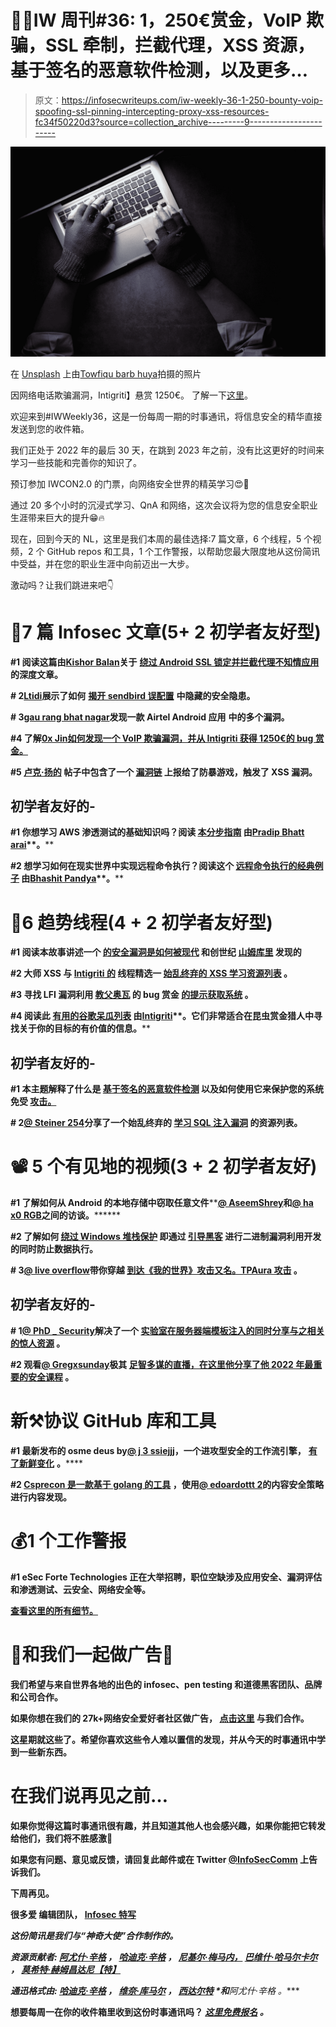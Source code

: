 # 👩‍💻IW 周刊#36: 1，250€赏金，VoIP 欺骗，SSL 牵制，拦截代理，XSS 资源，基于签名的恶意软件检测，以及更多…

> 原文：<https://infosecwriteups.com/iw-weekly-36-1-250-bounty-voip-spoofing-ssl-pinning-intercepting-proxy-xss-resources-fc34f50220d3?source=collection_archive---------9----------------------->

![](img/e6b4f570f0112631d3d339402b3ca0a7.png)

在 [Unsplash](https://unsplash.com?utm_source=medium&utm_medium=referral) 上由[Towfiqu barb huya](https://unsplash.com/@towfiqu999999?utm_source=medium&utm_medium=referral)拍摄的照片

因网络电话欺骗漏洞，Intigriti】悬赏 1250€。 了解一下[这里](https://0xjin.medium.com/voip-spoofing-intigriti-1-250-57b99bf8bd2b)。

欢迎来到#IWWeekly36，这是一份每周一期的时事通讯，将信息安全的精华直接发送到您的收件箱。

我们正处于 2022 年的最后 30 天，在跳到 2023 年之前，没有比这更好的时间来学习一些技能和完善你的知识了。

预订参加 IWCON2.0 的门票，向网络安全世界的精英学习😍🙌

通过 20 多个小时的沉浸式学习、QnA 和网络，这次会议将为您的信息安全职业生涯带来巨大的提升😁🔥

现在，回到今天的 NL，这里是我们本周的最佳选择:7 篇文章，6 个线程，5 个视频，2 个 GitHub repos 和工具，1 个工作警报，以帮助您最大限度地从这份简讯中受益，并在您的职业生涯中向前迈出一大步。

激动吗？让我们跳进来吧👇

# 📝7 篇 Infosec 文章(5+ 2 初学者友好型)

**#1 阅读这篇由**[**Kishor Balan**](https://twitter.com/KishorSec?t=GLxCogaL0zw67i-T2zbBqw&s=09)**关于** [**绕过 Android SSL 锁定并拦截代理不知情应用**](https://kishorbalan.medium.com/its-all-about-android-ssl-pinning-bypass-and-intercepting-proxy-unaware-applications-91689c0763d8) **的深度文章。**

**# 2**[**Ltidi**](https://ltidi.medium.com/)**展示了如何** [**揭开 sendbird 误配置**](https://ltidi.medium.com/the-untold-sendbird-misconfigurations-1496d252bc69) **中隐藏的安全隐患。**

**# 3**[**gau rang bhat nagar**](https://mobile.twitter.com/hax0rgb)**发现一款 Airtel Android 应用** **中的多个漏洞。**

**#4 了解**[**0x Jin**](https://twitter.com/0xjin)**[**如何发现一个 VoIP 欺骗漏洞，并从 Intigriti 获得 1250€的 bug 赏金。**](https://0xjin.medium.com/voip-spoofing-intigriti-1-250-57b99bf8bd2b)**

****#5** [**卢克·扬的**](https://www.linkedin.com/in/bored-engineer/) **帖子中包含了一个** [**漏洞链**](https://medium.com/bored-engineer/xss-on-account-leagueoflegends-com-via-easyxdm-2016-75bcf9d582b5) **上报给了防暴游戏，触发了 XSS 漏洞。****

## **初学者友好的-**

****#1 你想学习 AWS 渗透测试的基础知识吗？阅读** [**本分步指南**](https://blog.pradeepbhattarai.me/understanding-aws-penetration-testing-part-i) **由**[**Pradip Bhatt arai**](https://www.linkedin.com/in/prdp)**。****

****#2 想学习如何在现实世界中实现远程命令执行？阅读这个** [**远程命令执行的经典例子**](https://bhashit.in/?p=117) **由**[**Bhashit Pandya**](https://twitter.com/0x0sojalsec)**。****

# **🧵6 趋势线程(4 + 2 初学者友好型)**

****#1 阅读本故事讲述一个** [**的安全漏洞是如何被现代**](https://twitter.com/samwcyo/status/1597695281881296897?t=QAK1vnRiX1ArMJb1u90nVA&s=19) **和创世纪** [**山姆库里**](https://twitter.com/samwcyo/) 发现的**

****#2 大师 XSS 与** [**Intigriti 的**](https://twitter.com/intigriti?lang=en) **线程精选一** [**始乱终弃的 XSS 学习资源列表**](https://twitter.com/intigriti/status/1597570935737176067?t=Zzz-v328qGxEz_XL0rt10Q&s=19) **。****

****#3 寻找 LFI 漏洞利用** [**教父奥瓦**](https://twitter.com/GodfatherOrwa) **的 bug 赏金** [**的提示获取系统**](https://twitter.com/GodfatherOrwa/status/1597587446598107142?s=20&t=tfSpJrLqRKvZlTJB6f5dVA) **。****

****#4 阅读此** [**有用的谷歌呆瓜列表**](https://twitter.com/intigriti/status/1592497514766163968) **由**[**Intigriti**](https://twitter.com/intigriti)**。它们非常适合在昆虫赏金猎人中寻找关于你的目标的有价值的信息。****

## **初学者友好的-**

****#1 本主题解释了什么是** [**基于签名的恶意软件检测**](https://twitter.com/maikroservice/status/1598125943247507456?t=1yk_gDqw3-VKLh6YUNThkw&s=19) **以及如何使用它来保护您的系统免受** [**攻击。**](https://twitter.com/maikroservice)**

****# 2**[**@ Steiner 254**](https://twitter.com/Steiner254/)**分享了一个始乱终弃的** [**学习 SQL 注入漏洞**](https://twitter.com/Steiner254/status/1598644530743492610?s=20&t=PZMPQmT9cvHXKq36f3DELQ) **的资源列表。****

# **📽️ 5 个有见地的视频(3 + 2 初学者友好)**

****#1 了解如何从 Android 的本地存储中窃取任意文件**[](https://youtu.be/wphBK0AorxQ)****[**@ AseemShrey**](https://twitter.com/AseemShrey)**和**[**@ ha x0 RGB**](https://twitter.com/hax0rgb)**之间的访谈。********

******#2 了解如何** [**绕过 Windows 堆栈保护**](https://youtu.be/phVz8CqEng8) **即通过** [**引导黑客**](https://www.youtube.com/@GuidedHacking) **进行二进制漏洞利用开发的同时防止数据执行。******

******# 3**[**@ live overflow**](https://twitter.com/LiveOverflow)**带你穿越** [**到达《我的世界》攻击又名。TPAura 攻击**](https://youtu.be/qPsxbFdCO8k) **。******

## ****初学者友好的-****

******# 1**[**@ PhD _ Security**](https://twitter.com/PhD_Security)**解决了一个** [**实验室在服务器端模板注入的同时分享与之相关的惊人资源**](https://youtu.be/u8BuuGEZcIg) **。******

******#2 观看**[**@ Gregxsunday**](https://twitter.com/gregxsunday)**极其** [**足智多谋的直播，在这里他分享了他 2022 年最重要的安全课程**](https://youtu.be/coTTxeDSrSs) **。******

# ****新⚒️协议 GitHub 库和工具****

******#1 最新发布的 osme deus by**[**@ j 3 ssiejjj**](https://twitter.com/j3ssiejjj)**，一个进攻型安全的工作流引擎，** [**有了新鲜变化**](https://github.com/j3ssie/osmedeus/releases/tag/v4.2.0) **。******

******#2** [**Csprecon 是一款基于 golang 的工具**](https://github.com/edoardottt/csprecon) **，使用**[**@ edoardottt 2**](https://twitter.com/edoardottt2)**的内容安全策略进行内容发现。******

# ****💰1 个工作警报****

******#1 eSec Forte Technologies 正在大举招聘，职位空缺涉及应用安全、漏洞评估和渗透测试、云安全、网络安全等。******

****[**查看这里的所有细节。**](https://www.linkedin.com/posts/sahildari_security-experience-networksecurity-activity-7001967323448283136-u9G4?utm_source=share&utm_medium=member_android)****

# ****💸和我们一起做广告💸****

******我们希望与来自世界各地的出色的 infosec、pen testing 和道德黑客团队、品牌和公司合作。******

******如果你想在我们的 27k+网络安全爱好者社区做广告，** [**点击这里**](https://docs.google.com/forms/d/e/1FAIpQLSfb_v6aVoJUpKBcrEV7HgoZ8FL20QWUFDTWTkxZjQHp5UEhiA/viewform) **与我们合作。******

****这星期就这些了。希望你喜欢这些令人难以置信的发现，并从今天的时事通讯中学到一些新东西。****

# ****在我们说再见之前…****

****如果你觉得这篇时事通讯很有趣，并且知道其他人也会感兴趣，如果你能把它转发给他们，我们将不胜感激📨****

****如果您有问题、意见或反馈，请回复此邮件或在 Twitter [@InfoSecComm](https://twitter.com/InfoSecComm) 上告诉我们。****

****下周再见。****

****很多爱
编辑团队，
[Infosec 特写](https://infosecwriteups.com/)****

*****这份简讯是我们与“神奇大使”合作制作的。*****

*****资源贡献者:* [*阿尤什·辛格*](https://twitter.com/AyushSingh1098) *，* [*哈迪克·辛格*](https://twitter.com/Kxddah?t=_Ghby7u5rNBfUxzzjEZUUw&s=09) *，* [*尼基尔·梅马内，*](https://twitter.com/NikhilMemane09) [*巴维什·哈马尔卡尔*](https://twitter.com/bhavesharmalkar) *，* [*莫希特·赫姆昌达尼【特】*](https://twitter.com/mohitkchandani)****

*****通迅格式由:* [*哈迪克·辛格*](https://twitter.com/Kxddah?t=_Ghby7u5rNBfUxzzjEZUUw&s=09) *，* [*维奈·库马尔*](https://twitter.com/R007_BR34K3R) *，* [*西达尔特*](https://twitter.com/illucist_) *和**阿尤什·辛格* *。*****

****想要每周一在你的收件箱里收到这份时事通讯吗？ [*这里免费报名*](https://weekly.infosecwriteups.com/) *。*****